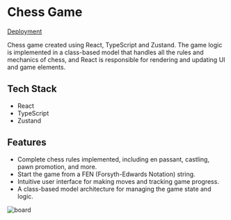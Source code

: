 # Chess Game 
[Deployment](https://ilya-potapow.github.io/chess-app/)

Chess game created using React, TypeScript and Zustand. The game logic is implemented in a class-based model that handles all the rules and mechanics of chess, and React is responsible for rendering and updating UI and game elements.


## Tech Stack
- React
- TypeScript
- Zustand

## Features

- Complete chess rules implemented, including en passant, castling, pawn promotion, and more.
- Start the game from a FEN (Forsyth-Edwards Notation) string.
- Intuitive user interface for making moves and tracking game progress.
- A class-based model architecture for managing the game state and logic.

![board](https://github.com/Ilya-Potapow/chess-app/assets/114579599/484c5a2e-3ab0-4240-8d19-6baf44611162)
